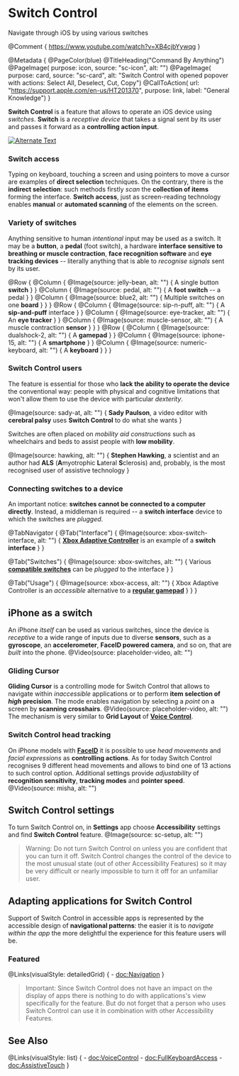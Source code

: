 # Switch Control

Navigate through iOS by using various switches

@Comment {
    https://www.youtube.com/watch?v=XB4cjbYywqg
}

@Metadata {
    @PageColor(blue)
    @TitleHeading("Command By Anything")
    @PageImage(
               purpose: icon, 
               source: "sc-icon", 
               alt: "")
    @PageImage(
               purpose: card, 
               source: "sc-card", 
               alt: "Switch Control with opened popover with actions: Select All, Deselect, Cut, Copy")
    @CallToAction(
                url: "https://support.apple.com/en-us/HT201370",
                purpose: link, 
                label: "General Knowledge")
}

**Switch Control** is a feature that allows to operate an iOS device using *switches*. **Switch** is a *receptive device* that takes a signal sent by its user and passes it forward as a **controlling action input**. 

[![Alternate Text](sady)](https://www.youtube.com/watch?v=XB4cjbYywqg)

### Switch access
Typing on keyboard, touching a screen and using pointers to move a cursor are examples of **direct selection** techniques. On the contrary, there is the **indirect selection**: such methods firstly *scan* the **collection of items** forming the interface. **Switch access**, just as screen-reading technology enables **manual** or **automated scanning** of the elements on the screen.

### Variety of switches
Anything sensitive to human *intentional* input may be used as a switch. It may be a **button**, a **pedal** (foot switch), a hardware **interface sensitive to breathing or muscle contraction**, **face recognition software** and **eye tracking devices** -- literally anything that is able to *recognise signals* sent by its user. 

@Row {
   @Column {
      @Image(source: jelly-bean, alt: "") {
          A single button **switch**
      }
   }
   @Column {
      @Image(source: pedal, alt: "") {
          A **foot switch** -- a pedal
      }
   }
   @Column {
      @Image(source: blue2, alt: "") {
          Multiple switches on one **board**
      }
   }
}
@Row {
   @Column {
      @Image(source: sip-n-puff, alt: "") {
          A **sip-and-puff** interface
      }
   }
   @Column {
      @Image(source: eye-tracker, alt: "") {
          An **eye tracker**
      }
   }
   @Column {
      @Image(source: muscle-sensor, alt: "") {
          A muscle contraction **sensor**
      }
   }
}
@Row {
   @Column {
      @Image(source: dualshock-2, alt: "") {
          A **gamepad**
      }
   }
   @Column {
      @Image(source: iphone-15, alt: "") {
          A **smartphone**
      }
   }
   @Column {
      @Image(source: numeric-keyboard, alt: "") {
          A **keyboard**
      }
   }
}

### Switch Control users
The feature is essential for those who **lack the ability to operate the device** the conventional way: people with physical and cognitive limitations that won't allow them to use the device with particular *dexterity*. 

@Image(source: sady-at, alt: "") {
    **Sady Paulson**, a video editor with **cerebral palsy** uses **Switch Control** to do what she wants
}

Switches are often placed on *mobility aid constructions* such as wheelchairs and beds to assist people with **low mobility**. 

@Image(source: hawking, alt: "") {
    **Stephen Hawking**, a scientist and an author had **ALS** (**A**myotrophic **L**ateral **S**clerosis) and, probably, is the most recognised user of assistive technology
}

### Connecting switches to a device
An important notice: **switches cannot be connected to a computer directly**. Instead, a middleman is required -- a **switch interface** device to which the switches are *plugged*.

@TabNavigator {
   @Tab("Interface") {
      @Image(source: xbox-switch-interface, alt: "") {
          [**Xbox Adaptive Controller**](https://www.xbox.com/en-US/accessories/controllers/xbox-adaptive-controller) is an example of a **switch interface**
      }
   }


   @Tab("Switches") {
       @Image(source: xbox-switches, alt: "") {
           Various [**compatible switches**](https://www.xbox.com/en-US/accessories#assistive) can be *plugged* to the interface
       }
   }


   @Tab("Usage") {
       @Image(source: xbox-access, alt: "") {
           Xbox Adaptive Controller is an *accessible* alternative to a [**regular gamepad**](https://www.xbox.com/en-US/accessories/controllers/xbox-wireless-controller#white)
       }
   }
}


## iPhone as a switch
An iPhone *itself* can be used as various switches, since the device is *receptive* to a wide range of inputs due to diverse **sensors**, such as a **gyroscope**, an **accelerometer**, **FaceID powered camera**, and so on, that are *built* into the phone. 
@Video(source: placeholder-video, alt: "")

### Gliding Cursor
**Gliding Cursor** is a controlling mode for Switch Control that allows to navigate within *inaccessible* applications or to perform **item selection of *high* precision**. The mode enables navigation by selecting a *point* on a screen by **scanning crosshairs**.
@Video(source: placeholder-video, alt: "")
The mechanism is very similar to **Grid Layout** of [**Voice Control**](<doc:VoiceControl>).


### Switch Control head tracking
On iPhone models with [**FaceID**](https://en.wikipedia.org/wiki/Face_ID) it is possible to use *head movements* and *facial expressions* as **controlling actions**. As for today Switch Control recognises 9 different head movements and allows to bind one of 13 actions to such control option. Additional settings provide *adjustability* of **recognition sensitivity**, **tracking modes** and **pointer speed**. 
@Video(source: misha, alt: "")


## Switch Control settings 
To turn Switch Control on, in **Settings** app choose **Accessibility** settings and find **Switch Control** feature. 
@Image(source: sc-setup, alt: "")

> Warning: Do not turn Switch Control on unless you are confident that you can turn it off. Switch Control changes the control of the device to the most unusual state (out of other Accessibility Features) so it may be very difficult or nearly impossible to turn it off for an unfamiliar user. 



## Adapting applications for Switch Control 
Support of Switch Control in accessible apps is represented by the accessible design of **navigational patterns**: the easier it is to *navigate within the app* the more delightful the experience for this feature users will be. 


### Featured
@Links(visualStyle: detailedGrid) {
    - <doc:Navigation>
}

> Important: Since Switch Control does not have an impact on the display of apps there is nothing to do with applications's view specifically for the feature. But do not forget that a person who uses Switch Control can use it in combination with other Accessibility Features. 


## See Also
@Links(visualStyle: list) {
    - <doc:VoiceControl>
    - <doc:FullKeyboardAccess>
    - <doc:AssistiveTouch>
}
